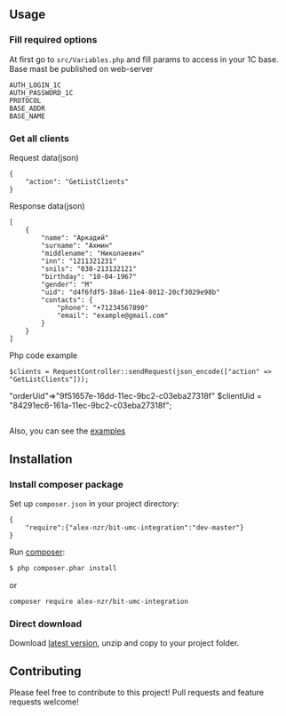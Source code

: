 ## Usage

### Fill required options
At first go to `src/Variables.php` and fill params to access in your 1C base. Base mast be published on web-server
```
AUTH_LOGIN_1C
AUTH_PASSWORD_1C
PROTOCOL
BASE_ADDR
BASE_NAME
```

### Get all clients
Request data(json)
```
{
    "action": "GetListClients"
}
```

Response data(json)
```
[
    {
        "name": "Аркадий"
        "surname": "Ахмин"
        "middlename": "Николаевич"
        "inn": "1211321231"
        "snils": "030-213132121"
        "birthday": "10-04-1967"
        "gender": "M"
        "uid": "d4f6fdf5-38a6-11e4-8012-20cf3029e98b"
        "contacts": {
            "phone": "+71234567890"
            "email": "example@gmail.com"
        }
    }
]
```

Php code example
```
$clients = RequestController::sendRequest(json_encode(["action" => "GetListClients"]));
```


"orderUid"=>"9f51657e-16dd-11ec-9bc2-c03eba27318f"
$clientUid = "84291ec6-161a-11ec-9bc2-c03eba27318f";
##
Also, you can see the [examples](https://github.com/alex-nzr/bit-umc-lib/tree/master/examples)

## Installation

### Install composer package
Set up `composer.json` in your project directory:
```
{
    "require":{"alex-nzr/bit-umc-integration":"dev-master"}
}
```

Run [composer](https://getcomposer.org/doc/00-intro.md#installation):
```sh
$ php composer.phar install
```
or 
```
composer require alex-nzr/bit-umc-integration
```

### Direct download

Download [latest version](https://github.com/alex-nzr/bit-umc-lib/archive/refs/heads/master.zip), unzip and copy to your project folder.

## Contributing ##

Please feel free to contribute to this project! Pull requests and feature requests welcome!
